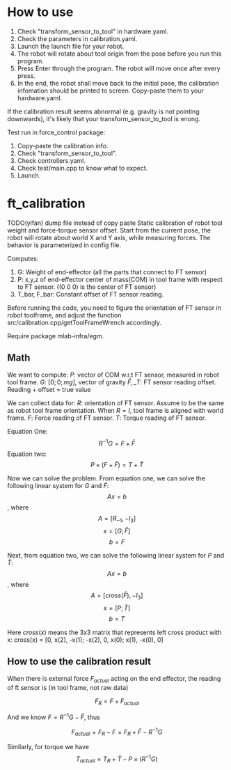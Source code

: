 # How to use
1. Check "transform_sensor_to_tool" in hardware.yaml.
2. Check the parameters in calibration.yaml.
3. Launch the launch file for your robot.
4. The robot will rotate about tool origin from the pose before you run this program.
5. Press Enter through the program. The robot will move once after every press.
6. In the end, the robot shall move back to the initial pose, the calibration infomation should be printed to screen. Copy-paste them to your hardware.yaml.

If the calibration result seems abnormal (e.g. gravity is not pointing downwards), it's likely that your transform_sensor_to_tool is wrong.

Test run in force_control package:
1. Copy-paste the calibration info.
2. Check "transform_sensor_to_tool".
3. Check controllers.yaml.
4. Check test/main.cpp to know what to expect.
5. Launch.

# ft_calibration
TODO(yifan) dump file instead of copy paste
Static calibration of robot tool weight and force-torque sensor offset.
Start from the current pose, the robot will rotate about world X and Y axis,
while measuring forces. The behavior is parameterized in config file.

Computes:
1. G: Weight of end-effector (all the parts that connect to FT sensor)
2. P: x,y,z of end-effector center of mass(COM) in tool frame with respect to FT sensor. ((0 0 0) is the center of FT sensor)
3. T_bar, F_bar: Constant offset of FT sensor reading.

Before running the code, you need to figure the orientation of FT sensor in robot toolframe, and adjust the function src/calibration.cpp/getToolFrameWrench accordingly.

Require package mlab-infra/egm.

## Math
We want to compute:
$P$: vector of COM w.r.t FT sensor, measured in robot tool frame.
$G$: $[0; 0; mg]$, vector of gravity
$\bar F, \bar_T$: FT sensor reading offset. Reading + offset = true value

We can collect data for:
$R$: orientation of FT sensor.  Assume to be the same as robot tool frame orientation. When $R=I$, tool frame is aligned with world frame.
$F$: Force reading of FT sensor.
$T$: Torque reading of FT sensor.

Equation One:
$$R^{-1}G=F+\bar F$$
Equation two:
$$P\times(F+\bar F)=T+\bar T$$

Now we can solve the problem. From equation one, we can solve the following linear system for $G$ and $\bar F$:
$$Ax=b$$,
where
$$A = [R_{-1}, -I_3]$$
$$x=[G; \bar F]$$
$$b=F$$

Next, from equation two, we can solve the following linear system for $P$ and $\bar T$:
$$Ax=b$$,
where
$$A = [cross(\bar F), -I_3]$$
$$x=[P; \bar T]$$
$$b=T$$

Here $cross(x)$ means the 3x3 matrix that represents left cross product with x:
cross(x) = [0, x(2), -x(1);
			-x(2), 0, x(0);
			x(1), -x(0), 0]

## How to use the calibration result
When there is external force $F_{actual}$ acting on the end effector, the reading of ft sensor is (in tool frame, not raw data)

$$F_R = F + F_{actual}$$

And we know $F = R^{-1}G - \bar F$, thus

$$F_{actual} = F_R - F = F_R + \bar F - R^{-1}G $$

Similarly, for torque we have
$$T_{actual}=T_R+\bar T-P\times(R^{-1}G)$$